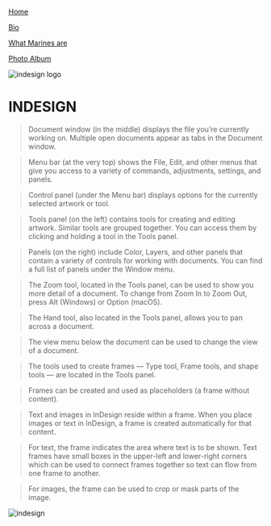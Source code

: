 [Home](Index.md "Home")

[Bio](bio.md "to my bio")

[What Marines are](Topic.md "Quotes")
  
[Photo Album](Photoalbum.md "My Photos")

![indesign logo](https://upload.wikimedia.org/wikipedia/commons/4/48/Adobe_InDesign_CC_icon.svg)

# INDESIGN

>Document window (in the middle) displays the file you’re currently working on. Multiple open documents appear as tabs in the Document window.

>Menu bar (at the very top) shows the File, Edit, and other menus that give you access to a variety of commands, adjustments, settings, and panels.

>Control panel (under the Menu bar) displays options for the currently selected artwork or tool.

>Tools panel (on the left) contains tools for creating and editing artwork. Similar tools are grouped together. You can access them by clicking and holding a tool in the Tools panel.

>Panels (on the right) include Color, Layers, and other panels that contain a variety of controls for working with documents. You can find a full list of panels under the Window menu.

>The Zoom tool, located in the Tools panel, can be used to show you more detail of a document. To change from Zoom In to Zoom Out, press Alt (Windows) or Option (macOS).

>The Hand tool, also located in the Tools panel, allows you to pan across a document.

>The view menu below the document can be used to change the view of a document.
 
>The tools used to create frames — Type tool, Frame tools, and shape tools — are located in the Tools panel.

>Frames can be created and used as placeholders (a frame without content).

>Text and images in InDesign reside within a frame. When you place images or text in InDesign, a frame is created automatically for that content.

>For text, the frame indicates the area where text is to be shown. Text frames have small boxes in the upper-left and lower-right corners which can be used to connect frames together so text can flow from one frame to another.

>For images, the frame can be used to crop or mask parts of the image.

![indesign](https://youtu.be/b27Q4YUGO8Y)
